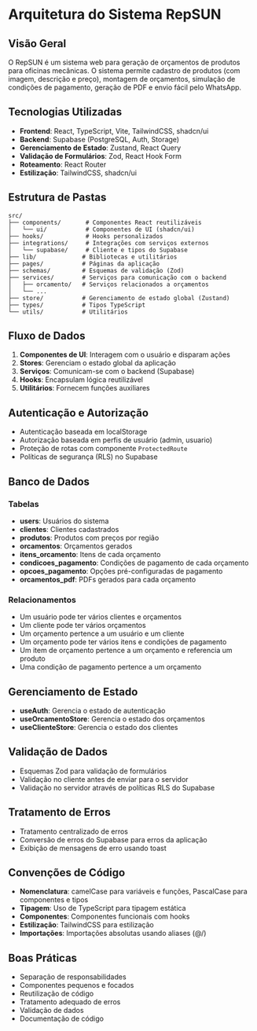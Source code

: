 # Arquitetura do Sistema RepSUN

## Visão Geral

O RepSUN é um sistema web para geração de orçamentos de produtos para oficinas mecânicas. O sistema permite cadastro de produtos (com imagem, descrição e preço), montagem de orçamentos, simulação de condições de pagamento, geração de PDF e envio fácil pelo WhatsApp.

## Tecnologias Utilizadas

- **Frontend**: React, TypeScript, Vite, TailwindCSS, shadcn/ui
- **Backend**: Supabase (PostgreSQL, Auth, Storage)
- **Gerenciamento de Estado**: Zustand, React Query
- **Validação de Formulários**: Zod, React Hook Form
- **Roteamento**: React Router
- **Estilização**: TailwindCSS, shadcn/ui

## Estrutura de Pastas

```
src/
├── components/       # Componentes React reutilizáveis
│   └── ui/           # Componentes de UI (shadcn/ui)
├── hooks/            # Hooks personalizados
├── integrations/     # Integrações com serviços externos
│   └── supabase/     # Cliente e tipos do Supabase
├── lib/             # Bibliotecas e utilitários
├── pages/           # Páginas da aplicação
├── schemas/         # Esquemas de validação (Zod)
├── services/        # Serviços para comunicação com o backend
│   ├── orcamento/   # Serviços relacionados a orçamentos
│   └── ...
├── store/           # Gerenciamento de estado global (Zustand)
├── types/           # Tipos TypeScript
└── utils/           # Utilitários
```

## Fluxo de Dados

1. **Componentes de UI**: Interagem com o usuário e disparam ações
2. **Stores**: Gerenciam o estado global da aplicação
3. **Serviços**: Comunicam-se com o backend (Supabase)
4. **Hooks**: Encapsulam lógica reutilizável
5. **Utilitários**: Fornecem funções auxiliares

## Autenticação e Autorização

- Autenticação baseada em localStorage
- Autorização baseada em perfis de usuário (admin, usuario)
- Proteção de rotas com componente `ProtectedRoute`
- Políticas de segurança (RLS) no Supabase

## Banco de Dados

### Tabelas

- **users**: Usuários do sistema
- **clientes**: Clientes cadastrados
- **produtos**: Produtos com preços por região
- **orcamentos**: Orçamentos gerados
- **itens_orcamento**: Itens de cada orçamento
- **condicoes_pagamento**: Condições de pagamento de cada orçamento
- **opcoes_pagamento**: Opções pré-configuradas de pagamento
- **orcamentos_pdf**: PDFs gerados para cada orçamento

### Relacionamentos

- Um usuário pode ter vários clientes e orçamentos
- Um cliente pode ter vários orçamentos
- Um orçamento pertence a um usuário e um cliente
- Um orçamento pode ter vários itens e condições de pagamento
- Um item de orçamento pertence a um orçamento e referencia um produto
- Uma condição de pagamento pertence a um orçamento

## Gerenciamento de Estado

- **useAuth**: Gerencia o estado de autenticação
- **useOrcamentoStore**: Gerencia o estado dos orçamentos
- **useClienteStore**: Gerencia o estado dos clientes

## Validação de Dados

- Esquemas Zod para validação de formulários
- Validação no cliente antes de enviar para o servidor
- Validação no servidor através de políticas RLS do Supabase

## Tratamento de Erros

- Tratamento centralizado de erros
- Conversão de erros do Supabase para erros da aplicação
- Exibição de mensagens de erro usando toast

## Convenções de Código

- **Nomenclatura**: camelCase para variáveis e funções, PascalCase para componentes e tipos
- **Tipagem**: Uso de TypeScript para tipagem estática
- **Componentes**: Componentes funcionais com hooks
- **Estilização**: TailwindCSS para estilização
- **Importações**: Importações absolutas usando aliases (@/)

## Boas Práticas

- Separação de responsabilidades
- Componentes pequenos e focados
- Reutilização de código
- Tratamento adequado de erros
- Validação de dados
- Documentação de código